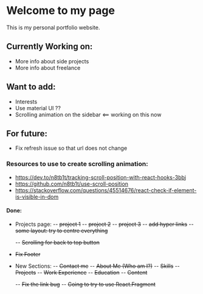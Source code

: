 # Welcome to my page

This is my personal portfolio website.

## Currently Working on:

-   More info about side projects
-   More info about freelance

## Want to add:

-   Interests
-   Use material UI ??
-   Scrolling animation on the sidebar <== working on this now

## For future:

-   Fix refresh issue so that url does not change

### Resources to use to create scrolling animation:

-   https://dev.to/n8tb1t/tracking-scroll-position-with-react-hooks-3bbj
-   https://github.com/n8tb1t/use-scroll-position
-   https://stackoverflow.com/questions/45514676/react-check-if-element-is-visible-in-dom

#### Done:

-   Projects page:
    -- ~~project 1~~
    -- ~~project 2~~
    -- ~~project 3~~
    -- ~~add hyper links~~
    -- ~~some layout: try to centre everything~~

    -- ~~Scrolling for back to top button~~

-   ~~Fix Footer~~

-   New Sections:
    -- ~~Contact me~~
    -- ~~About Me (Who am I?)~~
    -- ~~Skills~~
    -- ~~Projects~~
    -- ~~Work Experience~~
    -- ~~Education~~
    -- ~~Content~~

    -- ~~Fix the link bug~~
    -- ~~Going to try to use React.Fragment~~
